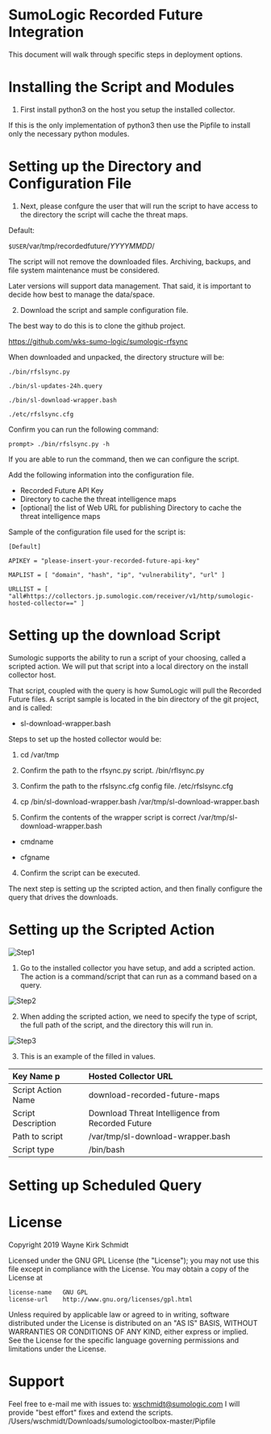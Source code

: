 SumoLogic Recorded Future Integration
=====================================

This document will walk through specific steps in deployment options.


Installing the Script and Modules
=================================

1. First install python3 on the host you setup the installed collector.

If this is the only implementation of python3 then use the Pipfile to 
install only the necessary python modules.

Setting up the Directory and Configuration File
===============================================

1. Next, please confgure the user that will run the script to have
   access to the directory the script will cache the threat maps.

Default:

`$USER`/var/tmp/recordedfuture/*YYYYMMDD*/

The script will not remove the downloaded files.
Archiving, backups, and file system maintenance must be considered.

Later versions will support data management. 
That said, it is important to decide how best to manage the data/space.

2. Download the script and sample configuration file.

The best way to do this is to clone the github project.

https://github.com/wks-sumo-logic/sumologic-rfsync

When downloaded and unpacked, the directory structure will be:

`./bin/rfslsync.py`

`./bin/sl-updates-24h.query`

`./bin/sl-download-wrapper.bash`

`./etc/rfslsync.cfg`

Confirm you can run the following command:

`prompt> ./bin/rfslsync.py -h`

If you are able to run the command, then we can configure the script.

Add the following information into the configuration file.

* Recorded Future API Key
* Directory to cache the threat intelligence maps
* [optional] the list of Web URL for publishing Directory to cache the threat intelligence maps

Sample of the configuration file used for the script is:

`[Default]`

`APIKEY = "please-insert-your-recorded-future-api-key"`

`MAPLIST = [ "domain", "hash", "ip", "vulnerability", "url" ]`

`URLLIST = [ "all#https://collectors.jp.sumologic.com/receiver/v1/http/sumologic-hosted-collector==" ]`

Setting up the download Script
==============================

Sumologic supports the ability to run a script of your choosing, called a scripted action.
We will put that script into a local directory on the install collector host.

That script, coupled with the query is how SumoLogic will pull the Recorded Future files.
A script sample is located in the bin directory of the git project, and is called:

* sl-download-wrapper.bash

Steps to set up the hosted collector would be:

1) cd /var/tmp

2) Confirm the path to the rfsync.py script. <git-repository-dir>/bin/rflsync.py

3) Confirm the path to the rfslsync.cfg config file. <git-repository-dir>/etc/rfslsync.cfg

2) cp <git-repository-dir>/bin/sl-download-wrapper.bash /var/tmp/sl-download-wrapper.bash

3) Confirm the contents of the wrapper script is correct /var/tmp/sl-download-wrapper.bash

* cmdname

* cfgname

4) Confirm the script can be executed.

The next step is setting up the scripted action, and then finally configure 
the query that drives the downloads.

Setting up the Scripted Action
==============================

![Step1](https://github.com/wks-sumo-logic/sumologic-rfsync/blob/master/doc/03_integration/steps/sl.step1.png "Navigate to the Installed Collector")

1) Go to the installed collector you have setup, and add a scripted action.
   The action is a command/script that can run as a command based on a query.

![Step2](https://github.com/wks-sumo-logic/sumologic-rfsync/blob/master/doc/03_integration/steps/sl.step2.png "Click on Add Scripted Action")

2) When adding the scripted action, we need to specify the type of script,
   the full path of the script, and the directory this will run in.

![Step3](https://github.com/wks-sumo-logic/sumologic-rfsync/blob/master/doc/03_integration/steps/sl.step3.png "Fill in Values")

3) This is an example of the filled in values. 

| Key Name p          | Hosted Collector URL                                  |
|:------------------- |:------------------------------------------------------|
| Script Action Name | download-recorded-future-maps |
| Script Description | Download Threat Intelligence from Recorded Future |
| Path to script | /var/tmp/sl-download-wrapper.bash |
| Script type | /bin/bash |

Setting up Scheduled Query
==========================

License
=======

Copyright 2019 Wayne Kirk Schmidt

Licensed under the GNU GPL License (the "License");
you may not use this file except in compliance with the License.
You may obtain a copy of the License at

    license-name   GNU GPL
    license-url    http://www.gnu.org/licenses/gpl.html

Unless required by applicable law or agreed to in writing, software
distributed under the License is distributed on an "AS IS" BASIS,
WITHOUT WARRANTIES OR CONDITIONS OF ANY KIND, either express or implied.
See the License for the specific language governing permissions and
limitations under the License.

Support
=======

Feel free to e-mail me with issues to: wschmidt@sumologic.com
I will provide "best effort" fixes and extend the scripts.
/Users/wschmidt/Downloads/sumologictoolbox-master/Pipfile
